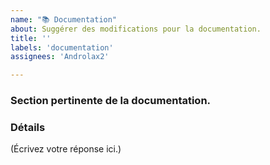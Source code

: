 ```yaml
---
name: "📚 Documentation"
about: Suggérer des modifications pour la documentation.
title: ''
labels: 'documentation'
assignees: 'Androlax2'

---
```


<!--
  Résumez le changement de documentation que vous suggérez dans le titre du problème.
-->

### Section pertinente de la documentation. 

<!--
  Copiez le lien de la section ici.
-->

### Détails

<!--
  Fournissez une description claire et concise de ce que vous voulez qu'il se passe.
-->

(Écrivez votre réponse ici.)

<!--
  Si vous suggérez un changement très spécifique à la documentation, n'hésitez pas à soumettre directement une pull request.
-->
